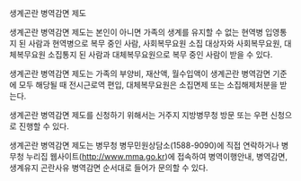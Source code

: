 생계곤란 병역감면 제도


생계곤란 병역감면 제도는 본인이 아니면 가족의 생계를 유지할 수 없는 현역병 입영통지 된 사람과 현역병으로 복무 중인 사람, 사회복무요원 소집 대상자와 사회복무요원, 대체복무요원 소집통지 된 사람과 대체복무요원으로 복무 중인 사람이 받을 수 있다. 


생계곤란 병역감면 제도는 가족의 부양비, 재산액, 월수입액이 생계곤란 병역감면 기준에 모두 해당될 때 전시근로역 편입, 대체복무요원은 소집면제 또는 소집해제처분을 받는다.


생계곤란 병역감면 제도를 신청하기 위해서는 거주지 지방병무청 방문 또는 우편 신청으로 진행할 수 있다.


생계곤란 병역감면 제도는 병무청 병무민원상담소(1588-9090)에 직접 연락하거나 병무청 누리집 웹사이트(http://www.mma.go.kr)에 접속하여 병역이행안내, 병역감면, 생계유지 곤란사유 병역감면 순서대로 들어가 문의할 수 있다.